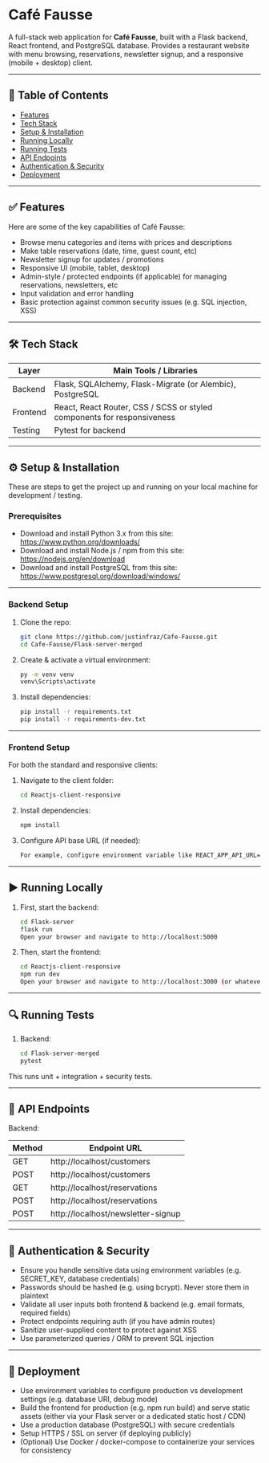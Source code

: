 # Café Fausse

A full-stack web application for **Café Fausse**, built with a Flask backend, React frontend, and PostgreSQL database. Provides a restaurant website with menu browsing, reservations, newsletter signup, and a responsive (mobile + desktop) client.

---

## 🧭 Table of Contents

- [Features](#-features)  
- [Tech Stack](#-tech-stack)  
- [Setup & Installation](#-setup--installation)  
- [Running Locally](#-running-locally)  
- [Running Tests](#-running-tests)  
- [API Endpoints](#-api-endpoints)  
- [Authentication & Security](#-authentication--security)  
- [Deployment](#-deployment)  

---

## ✅ Features

Here are some of the key capabilities of Café Fausse:

- Browse menu categories and items with prices and descriptions  
- Make table reservations (date, time, guest count, etc)  
- Newsletter signup for updates / promotions  
- Responsive UI (mobile, tablet, desktop)  
- Admin-style / protected endpoints (if applicable) for managing reservations, newsletters, etc  
- Input validation and error handling  
- Basic protection against common security issues (e.g. SQL injection, XSS)  

---

## 🛠 Tech Stack

| Layer | Main Tools / Libraries |
|---|---|
| Backend | Flask, SQLAlchemy, Flask-Migrate (or Alembic), PostgreSQL |
| Frontend | React, React Router, CSS / SCSS or styled components for responsiveness |
| Testing | Pytest for backend |

---

## ⚙️ Setup & Installation

These are steps to get the project up and running on your local machine for development / testing.

### Prerequisites

- Download and install Python 3.x from this site: https://www.python.org/downloads/
- Download and install Node.js / npm from this site: https://nodejs.org/en/download
- Download and install PostgreSQL from this site: https://www.postgresql.org/download/windows/

---

### Backend Setup

1. Clone the repo:

   ```bash
   git clone https://github.com/justinfraz/Cafe-Fausse.git
   cd Cafe-Fausse/Flask-server-merged

2. Create & activate a virtual environment:

   ```bash
   py -m venv venv
   venv\Scripts\activate

3. Install dependencies:

   ```bash
   pip install -r requirements.txt
   pip install -r requirements-dev.txt

---

### Frontend Setup

For both the standard and responsive clients:

1. Navigate to the client folder:

   ```bash
   cd Reactjs-client-responsive

2. Install dependencies:

   ```bash
   npm install

3. Configure API base URL (if needed):

   ```bash
   For example, configure environment variable like REACT_APP_API_URL=http://localhost:5000

---

## ▶️ Running Locally

1. First, start the backend:

   ```bash
   cd Flask-server
   flask run
   Open your browser and navigate to http://localhost:5000

2. Then, start the frontend:

   ```bash
   cd Reactjs-client-responsive
   npm run dev
   Open your browser and navigate to http://localhost:3000 (or whatever port React is serving on).

---

## 🔍 Running Tests

1. Backend:

   ```bash
   cd Flask-server-merged
   pytest

This runs unit + integration + security tests.

---

## 📡 API Endpoints

Backend:

| Method | Endpoint URL |
|---|---|
| GET | http://localhost/customers |
| POST | http://localhost/customers |
| GET | http://localhost/reservations |
| POST | http://localhost/reservations |
| POST | http://localhost/newsletter-signup |

---

## 🔐 Authentication & Security

- Ensure you handle sensitive data using environment variables (e.g. SECRET_KEY, database credentials)
- Passwords should be hashed (e.g. using bcrypt).  Never store them in plaintext
- Validate all user inputs both frontend & backend (e.g. email formats, required fields)
- Protect endpoints requiring auth (if you have admin routes)
- Sanitize user-supplied content to protect against XSS
- Use parameterized queries / ORM to prevent SQL injection

---

## 🚀 Deployment

- Use environment variables to configure production vs development settings (e.g. database URI, debug mode)
- Build the frontend for production (e.g. npm run build) and serve static assets (either via your Flask server or a dedicated static host / CDN)
- Use a production database (PostgreSQL) with secure credentials
- Setup HTTPS / SSL on server (if deploying publicly)
- (Optional) Use Docker / docker-compose to containerize your services for consistency
